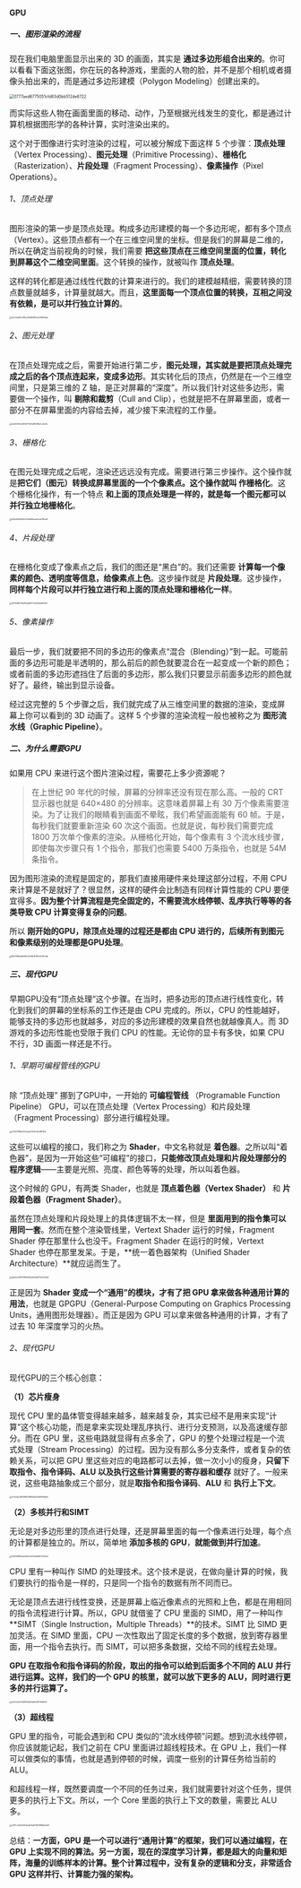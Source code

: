 #### GPU

##### 一、图形渲染的流程

现在我们电脑里面显示出来的 3D 的画面，其实是 **通过多边形组合出来的**。你可以看看下面这张图，你在玩的各种游戏，里面的人物的脸，并不是那个相机或者摄像头拍出来的，而是通过多边形建模（Polygon Modeling）创建出来的。

<img src="https://liuyang-picbed.oss-cn-shanghai.aliyuncs.com/img/0777aed6775051cfd83d0bb512de8722.png" alt="0777aed6775051cfd83d0bb512de8722" style="zoom: 50%;" />

而实际这些人物在画面里面的移动、动作，乃至根据光线发生的变化，都是通过计算机根据图形学的各种计算，实时渲染出来的。

这个对于图像进行实时渲染的过程，可以被分解成下面这样 5 个步骤：**顶点处理**（Vertex Processing）、**图元处理**（Primitive Processing）、**栅格化**（Rasterization）、**片段处理**（Fragment Processing）、**像素操作**（Pixel Operations）。

###### 1、顶点处理

图形渲染的第一步是顶点处理。构成多边形建模的每一个多边形呢，都有多个顶点（Vertex）。这些顶点都有一个在三维空间里的坐标。但是我们的屏幕是二维的，所以在确定当前视角的时候，我们需要 **把这些顶点在三维空间里面的位置，转化到屏幕这个二维空间里面**。这个转换的操作，就被叫作 **顶点处理**。

这样的转化都是通过线性代数的计算来进行的。我们的建模越精细，需要转换的顶点数量就越多，计算量就越大。而且，**这里面每一个顶点位置的转换，互相之间没有依赖，是可以并行独立计算的**。

<img src="https://liuyang-picbed.oss-cn-shanghai.aliyuncs.com/img/04c3da62c382e45b8f891cfa046169de.jpeg" alt="04c3da62c382e45b8f891cfa046169de" style="zoom:25%;" />

###### 2、图元处理

在顶点处理完成之后，需要开始进行第二步，**图元处理，其实就是要把顶点处理完成之后的各个顶点连起来，变成多边形**。其实转化后的顶点，仍然是在一个三维空间里，只是第三维的 Z 轴，是正对屏幕的“深度”。所以我们针对这些多边形，需要做一个操作，叫 **剔除和裁剪**（Cull and Clip），也就是把不在屏幕里面，或者一部分不在屏幕里面的内容给去掉，减少接下来流程的工作量。

<img src="https://liuyang-picbed.oss-cn-shanghai.aliyuncs.com/img/4a20559c43f93177d7a99081a0cd0e1d.jpeg" alt="4a20559c43f93177d7a99081a0cd0e1d" style="zoom:25%;" />

###### 3、栅格化

在图元处理完成之后呢，渲染还远远没有完成。需要进行第三步操作。这个操作就是**把它们（图元）转换成屏幕里面的一个个像素点。这个操作就叫 作栅格化**。这个栅格化操作，有一个特点 **和上面的顶点处理是一样的，就是每一个图元都可以并行独立地栅格化**。

<img src="https://liuyang-picbed.oss-cn-shanghai.aliyuncs.com/img/e60a58e632fc05dbf96eaa5cbb7fb2a6.jpeg" alt="e60a58e632fc05dbf96eaa5cbb7fb2a6" style="zoom:25%;" />

###### 4、片段处理

在栅格化变成了像素点之后，我们的图还是“黑白”的。我们还需要 **计算每一个像素的颜色、透明度等信息，给像素点上色**。这步操作就是 **片段处理**。这步操作，**同样每个片段可以并行独立进行和上面的顶点处理和栅格化一样**。

<img src="https://liuyang-picbed.oss-cn-shanghai.aliyuncs.com/img/490f298719e81beb1871c10566d56308.jpeg" alt="490f298719e81beb1871c10566d56308" style="zoom:25%;" />

###### 5、像素操作

最后一步，我们就要把不同的多边形的像素点“混合（Blending）”到一起。可能前面的多边形可能是半透明的，那么前后的颜色就要混合在一起变成一个新的颜色；或者前面的多边形遮挡住了后面的多边形，那么我们只要显示前面多边形的颜色就好了。最终，输出到显示设备。



经过这完整的 5 个步骤之后，我们就完成了从三维空间里的数据的渲染，变成屏幕上你可以看到的 3D 动画了。这样 5 个步骤的渲染流程一般也被称之为 **图形流水线（Graphic Pipeline）**。

##### 二、为什么需要GPU

如果用 CPU 来进行这个图片渲染过程，需要花上多少资源呢？

>在上世纪 90 年代的时候，屏幕的分辨率还没有现在那么高。一般的 CRT 显示器也就是 640×480 的分辨率。这意味着屏幕上有 30 万个像素需要渲染。为了让我们的眼睛看到画面不晕眩，我们希望画面能有 60 帧。于是，每秒我们就要重新渲染 60 次这个画面。也就是说，每秒我们需要完成 1800 万次单个像素的渲染。从栅格化开始，每个像素有 3 个流水线步骤，即使每次步骤只有 1 个指令，那我们也需要 5400 万条指令，也就是 54M 条指令。

因为图形渲染的流程是固定的，那我们直接用硬件来处理这部分过程，不用 CPU 来计算是不是就好了？很显然，这样的硬件会比制造有同样计算性能的 CPU 要便宜得多。**因为整个计算流程是完全固定的，不需要流水线停顿、乱序执行等等的各类导致 CPU 计算变得复杂的问题**。

所以 **刚开始的GPU，除顶点处理的过程还是都由 CPU 进行的，后续所有到图元和像素级别的处理都是GPU处理**。

<img src="https://liuyang-picbed.oss-cn-shanghai.aliyuncs.com/img/852288ae6b69b7e649c81f90c9fd7cdb.jpeg" alt="852288ae6b69b7e649c81f90c9fd7cdb" style="zoom:25%;" />

##### 三、现代GPU

早期GPU没有“顶点处理“这个步骤。在当时，把多边形的顶点进行线性变化，转化到我们的屏幕的坐标系的工作还是由 CPU 完成的。所以，CPU 的性能越好，能够支持的多边形也就越多，对应的多边形建模的效果自然也就越像真人。而 3D 游戏的多边形性能也受限于我们 CPU 的性能。无论你的显卡有多快，如果 CPU 不行，3D 画面一样还是不行。

###### 1、早期可编程管线的GPU

除 “顶点处理” 挪到了GPU中，一开始的 **可编程管线** （Programable Function Pipeline） GPU，可以在顶点处理（Vertex Processing）和片段处理（Fragment Processing）部分进行编程处理。

<img src="https://liuyang-picbed.oss-cn-shanghai.aliyuncs.com/img/2724f76ffa4222eae01521cd2dffd16d.jpeg" alt="2724f76ffa4222eae01521cd2dffd16d" style="zoom:25%;" />

这些可以编程的接口，我们称之为 **Shader**，中文名称就是 **着色器**。之所以叫“着色器”，是因为一开始这些“可编程”的接口，**只能修改顶点处理和片段处理部分的程序逻辑**——主要是光照、亮度、颜色等等的处理，所以叫着色器。 

这个时候的 GPU，有两类 Shader，也就是 **顶点着色器（Vertex Shader）** 和 **片段着色器（Fragment Shader）**。



虽然在顶点处理和片段处理上的具体逻辑不太一样，但是 **里面用到的指令集可以用同一套**。然而在整个渲染管线里，Vertext Shader 运行的时候，Fragment Shader 停在那里什么也没干。Fragment Shader 在运行的时候，Vertext Shader 也停在那里发呆。于是，**统一着色器架构（Unified Shader Architecture）**就应运而生了。

<img src="https://liuyang-picbed.oss-cn-shanghai.aliyuncs.com/img/dab4ed01f50995d82e6e5d970b54c693.jpeg" alt="dab4ed01f50995d82e6e5d970b54c693" style="zoom:25%;" />

正是因为 **Shader 变成一个“通用”的模块，才有了把 GPU 拿来做各种通用计算的用法**，也就是 GPGPU（General-Purpose Computing on Graphics Processing Units，通用图形处理器）。而正是因为 GPU 可以拿来做各种通用的计算，才有了过去 10 年深度学习的火热。

###### 2、现代GPU

现代GPU的三个核心创意：

**（1）芯片瘦身**

现代 CPU 里的晶体管变得越来越多，越来越复杂，其实已经不是用来实现“计算”这个核心功能，而是拿来实现处理乱序执行、进行分支预测，以及高速缓存部分。而在 GPU 里，这些电路就显得有点多余了，GPU 的整个处理过程是一个流式处理（Stream Processing）的过程。因为没有那么多分支条件，或者复杂的依赖关系，可以把 GPU 里这些对应的电路都可以去掉，做一次小小的瘦身，**只留下取指令、指令译码、ALU 以及执行这些计算需要的寄存器和缓存** 就好了。一般来说，这些电路抽象成三个部分，就是**取指令和指令译码**、**ALU** 和 **执行上下文**。

<img src="https://liuyang-picbed.oss-cn-shanghai.aliyuncs.com/img/4c153ac45915fbf3985d24b092894b9d.jpeg" alt="4c153ac45915fbf3985d24b092894b9d" style="zoom:25%;" />

**（2）多核并行和SIMT**

无论是对多边形里的顶点进行处理，还是屏幕里面的每一个像素进行处理，每个点的计算都是独立的。所以，简单地 **添加多核的 GPU**，**就能做到并行加速**。

<img src="https://liuyang-picbed.oss-cn-shanghai.aliyuncs.com/img/3d0859652adf9e3c0305e8e8517b47ac.jpeg" alt="3d0859652adf9e3c0305e8e8517b47ac" style="zoom:25%;" />

CPU 里有一种叫作 SIMD 的处理技术。这个技术是说，在做向量计算的时候，我们要执行的指令是一样的，只是同一个指令的数据有所不同而已。

无论是顶点去进行线性变换，还是屏幕上临近像素点的光照和上色，都是在用相同的指令流程进行计算。所以，GPU 就借鉴了 CPU 里面的 SIMD，用了一种叫作 **SIMT（Single Instruction，Multiple Threads）**的技术。SIMT 比 SIMD 更加灵活。在 SIMD 里面，CPU 一次性取出了固定长度的多个数据，放到寄存器里面，用一个指令去执行。而 SIMT，可以把多条数据，交给不同的线程去处理。

**GPU 在取指令和指令译码的阶段，取出的指令可以给到后面多个不同的 ALU 并行进行运算。这样，我们的一个 GPU 的核里，就可以放下更多的 ALU，同时进行更多的并行运算了。**

<img src="https://liuyang-picbed.oss-cn-shanghai.aliyuncs.com/img/3d7ce9c053815f6a32a6fbf6f7fb9628.jpeg" alt="3d7ce9c053815f6a32a6fbf6f7fb9628" style="zoom:25%;" />

**（3）超线程**

GPU 里的指令，可能会遇到和 CPU 类似的“流水线停顿”问题。想到流水线停顿，你应该就能记起，我们之前在 CPU 里面讲过超线程技术。在 GPU 上，我们一样可以做类似的事情，也就是遇到停顿的时候，调度一些别的计算任务给当前的 ALU。

和超线程一样，既然要调度一个不同的任务过来，我们就需要针对这个任务，提供更多的执行上下文。所以，一个 Core 里面的执行上下文的数量，需要比 ALU 多。

<img src="https://liuyang-picbed.oss-cn-shanghai.aliyuncs.com/img/c971c34e0456dea9e4a87857880bb5b8-20210107222806881.jpeg" alt="c971c34e0456dea9e4a87857880bb5b8" style="zoom:25%;" />



总结：**一方面，GPU 是一个可以进行“通用计算”的框架，我们可以通过编程，在 GPU 上实现不同的算法。另一方面，现在的深度学习计算，都是超大的向量和矩阵，海量的训练样本的计算。整个计算过程中，没有复杂的逻辑和分支，非常适合 GPU 这样并行、计算能力强的架构。**

